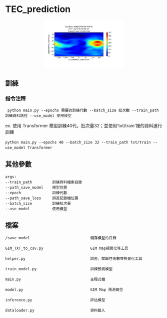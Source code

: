# TEC_prediction
<div align="center"><img src="gif/2021-02-19_Transformer.gif" alt="Transformer" width="50%"/></div>

## 訓練
### 指令注釋
` python main.py --epochs 需要的訓練代數 --batch_size 批次數 --train_path 訓練資料路徑 --use_model 使用模型`

ex. 使用 Transformer 模型訓練40代，批次量32；並使用'txt/train'裡的資料進行訓練

`python main.py --epochs 40 --batch_size 32 --train_path txt/train --use_model Transformer`

## 其他參數
```
args:
--train_path         訓練資料檔案目錄
--path_save_model    模型位置
--epoch              訓練代數
--path_save_loss     誤差記錄檔位置
--batch_size         訓練批次量
--use_model          使用模型
```

## 檔案
```
/save_model                           儲存模型的目錄

GIM_TXT_to_csv.py                     GIM Map視覺化等工具

helper.py                             誤差、關聯性係數等視覺化工具

train_model.py                        訓練預測模型

main.py                               主程式檔

model.py                              GIM Map 預測模型

inference.py                          評估模型

dataloader.py                         資料載入

```